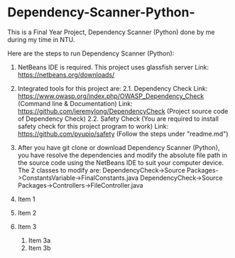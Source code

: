 # Dependency-Scanner-Python-
This is a Final Year Project, Dependency Scanner (Python) done by me during my time in NTU.

Here are the steps to run Dependency Scanner (Python):

1. NetBeans IDE is required. This project uses glassfish server
Link: https://netbeans.org/downloads/

2. Integrated tools for this project are:
2.1. Dependency Check 
Link: https://www.owasp.org/index.php/OWASP_Dependency_Check (Command line & Documentation)
Link: https://github.com/jeremylong/DependencyCheck (Project source code of Dependency Check)
2.2. Safety Check (You are required to install safety check for this project program to work)
Link: https://github.com/pyupio/safety (Follow the steps under "readme.md")

3. After you have git clone or download Dependency Scanner (Python), you have resolve the dependencies and modify the absolute file path in the source code 
using the NetBeans IDE to suit your computer device.
The 2 classes to modify are:
DependencyCheck->Source Packages->ConstantsVariable->FinalConstants.java
DependencyCheck->Source Packages->Controllers->FileController.java

1. Item 1
1. Item 2
1. Item 3
   1. Item 3a
   1. Item 3b

